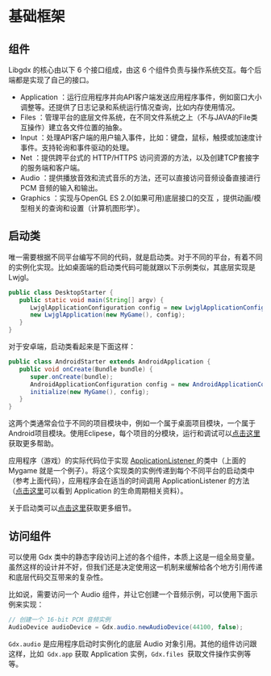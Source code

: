 # 基础框架

## 组件

Libgdx 的核心由以下 6 个接口组成，由这 6 个组件负责与操作系统交互。每个后端都是实现了自己的接口。

* Application ：运行应用程序并向API客户端发送应用程序事件，例如窗口大小调整等。还提供了日志记录和系统运行情况查询，比如内存使用情况。
* Files ：管理平台的底层文件系统，在不同文件系统之上（不与JAVA的File类互操作）建立各文件位置的抽象。
* Input ：处理API客户端的用户输入事件，比如：键盘，鼠标，触摸或加速度计事件。支持轮询和事件驱动的处理。
* Net ：提供跨平台式的 HTTP/HTTPS 访问资源的方法，以及创建TCP套接字的服务端和客户端。
* Audio ：提供播放音效和流式音乐的方法，还可以直接访问音频设备直接进行PCM 音频的输入和输出。
* Graphics ：实现与OpenGL ES 2.0\(如果可用\)底层接口的交互 ，提供动画/模型相关的查询和设置（计算机图形学）。

## 启动类

唯一需要根据不同平台编写不同的代码，就是启动类。对于不同的平台，有着不同的实例化实现。比如桌面端的启动类代码可能就跟以下示例类似，其底层实现是 Lwjgl。

```java
public class DesktopStarter {
   public static void main(String[] argv) {
      LwjglApplicationConfiguration config = new LwjglApplicationConfiguration();
      new LwjglApplication(new MyGame(), config);
   }
}
```

对于安卓端，启动类看起来是下面这样：

```java
public class AndroidStarter extends AndroidApplication {
   public void onCreate(Bundle bundle) {
      super.onCreate(bundle);
      AndroidApplicationConfiguration config = new AndroidApplicationConfiguration();
      initialize(new MyGame(), config);
   }
}
```

这两个类通常会位于不同的项目模块中，例如一个属于桌面项目模块，一个属于Android项目模块。使用Eclipese，每个项目的分模块，运行和调试可以[点击这里](https://github.com/libgdx/libgdx/wiki/Project-setup,-running-&-debugging)获取更多帮助。

应用程序（游戏）的实际代码位于实现 [ApplicationListener ](https://github.com/libgdx/libgdx/tree/master/gdx/src/com/badlogic/gdx/ApplicationListener.java)的类中（上面的 Mygame 就是一个例子）。将这个实现类的实例传递到每个不同平台的启动类中（参考上面代码），应用程序会在适当的时间调用 ApplicationListener 的方法（[点击这里](https://github.com/libgdx/libgdx/wiki/The-life-cycle)可以看到 Application 的生命周期相关资料）。

关于启动类可以[点击这里](https://github.com/libgdx/libgdx/wiki/Starter-classes-and-configuration)获取更多细节。

## 访问组件

可以使用 Gdx 类中的静态字段访问上述的各个组件，本质上这是一组全局变量。虽然这样的设计并不好，但我们还是决定使用这一机制来缓解给各个地方引用传递和底层代码交互带来的复杂性。

比如说，需要访问一个 Audio 组件，并让它创建一个音频示例，可以使用下面示例来实现：

```java
// 创建一个 16-bit PCM 音频实例
AudioDevice audioDevice = Gdx.audio.newAudioDevice(44100, false);
```

`Gdx.audio` 是应用程序启动时实例化的底层 Audio 对象引用。其他的组件访问跟这样，比如` Gdx.app` 获取 Application 实例，`Gdx.files `获取文件操作实例等等。









